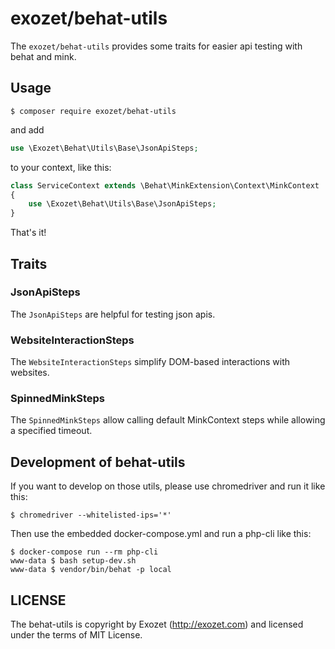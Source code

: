 # exozet/behat-utils

The `exozet/behat-utils` provides some traits for easier api testing with behat and mink.

## Usage

```console
$ composer require exozet/behat-utils
```

and add

```php
use \Exozet\Behat\Utils\Base\JsonApiSteps;
```

to your context, like this:

```php
class ServiceContext extends \Behat\MinkExtension\Context\MinkContext
{
    use \Exozet\Behat\Utils\Base\JsonApiSteps;
}
```

That's it!

## Traits

### JsonApiSteps

The `JsonApiSteps` are helpful for testing json apis.

### WebsiteInteractionSteps

The `WebsiteInteractionSteps` simplify DOM-based interactions with websites.

### SpinnedMinkSteps

The `SpinnedMinkSteps` allow calling default MinkContext steps while allowing a specified timeout.

## Development of behat-utils

If you want to develop on those utils, please use chromedriver and run it like this: 

```console
$ chromedriver --whitelisted-ips='*'
```

Then use the embedded docker-compose.yml and run a php-cli like this:
```console
$ docker-compose run --rm php-cli
www-data $ bash setup-dev.sh 
www-data $ vendor/bin/behat -p local

```

## LICENSE

The behat-utils is copyright by Exozet (http://exozet.com) and licensed under the terms of MIT License.

